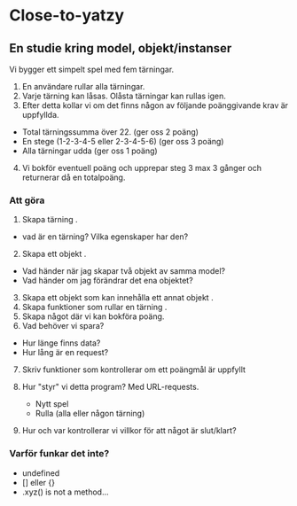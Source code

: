 # Close-to-yatzy
## En studie kring model, objekt/instanser
Vi bygger ett simpelt spel med fem tärningar. 
1. En användare rullar alla tärningar.
2. Varje tärning kan låsas. Olåsta tärningar kan rullas igen.
3. Efter detta kollar vi om det finns någon av följande poänggivande krav är uppfyllda.
- Total tärningssumma över 22. (ger oss 2 poäng)
- En stege (1-2-3-4-5 eller 2-3-4-5-6) (ger oss 3 poäng)
- Alla tärningar udda (ger oss 1 poäng)
4. Vi bokför eventuell poäng och upprepar steg 3 max 3 gånger och returnerar då en totalpoäng.

### Att göra
1. Skapa tärning .
- vad är en tärning? Vilka egenskaper har den?
2. Skapa ett objekt .
- Vad händer när jag skapar två objekt av samma model?
- Vad händer om jag förändrar det ena objektet?
3. Skapa ett objekt som kan innehålla ett annat objekt .  
4. Skapa funktioner som rullar en tärning .
5. Skapa något där vi kan bokföra poäng.
6. Vad behöver vi spara?
- Hur länge finns data? 
- Hur lång är en request?
7. Skriv funktioner som kontrollerar om ett poängmål är uppfyllt
8. Hur "styr" vi detta program? Med URL-requests.
    - Nytt spel
    - Rulla (alla eller någon tärning)
    
9. Hur och var kontrollerar vi villkor för att något är slut/klart?

### Varför funkar det inte?
- undefined
- [] eller {}
- .xyz() is not a method...
